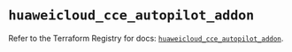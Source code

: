 # `huaweicloud_cce_autopilot_addon`

Refer to the Terraform Registry for docs: [`huaweicloud_cce_autopilot_addon`](https://registry.terraform.io/providers/huaweicloud/huaweicloud/1.71.1/docs/resources/cce_autopilot_addon).
